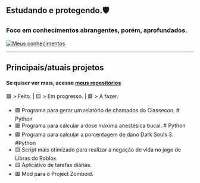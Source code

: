 ## Estudando e protegendo.🛡️

### Foco em conhecimentos abrangentes, porém, aprofundados. <br>
[![Meus conhecimentos](https://skillicons.dev/icons?i=js,html,css,aws,discord,docker,eclipse,figma,gamemakerstudio,git,github,js,java,kali,linux,lua,mysql,obsidian,php,py,pytorch,robloxstudio,vscode,arch&perline=6)](https://skillicons.dev)


---

## Principais/atuais projetos
#### Se quiser ver mais, acesse [meus repositórios](https://github.com/VertigoFromOuterSpace?tab=repositories)

🟩 > Feito. | 🟨 > Em progresso. | 🟥 > A fazer.

- 🟩 Programa para gerar um relatório de chamados do Classecon. # Python
- 🟩 Programa para calcular a dose máxima anestésica bucal. # Python
- 🟩 Programa para calcular a porcentagem de dano Dark Souls 3. #Python
- 🟨 Script mais otimizado para realizar a negação de vida no jogo de Libras do Roblox.<link rel="stylesheet" type='text/css' href="https://cdn.jsdelivr.net/gh/devicons/devicon@latest/devicon.min.css" />
- 🟨 Aplicativo de tarefas diárias.
- 🟥 Mod para o Project Zomboid.




[^1]: Be safe!.
